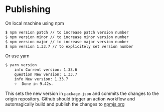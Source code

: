# Publishing

On local machine using npm

```sh
$ npm version patch // to increase patch version number
$ npm version minor // to increase minor version number
$ npm version major // to increase major version number
$ npm version 1.33.7 // to explicitely set version number
```

Or use yarn

```sh
$ yarn version
    info Current version: 1.33.6
    question New version: 1.33.7
    info New version: 1.33.7
    ✨  Done in 9.42s.
```

This sets the new version in `package.json` and commits the changes to the origin repository.
Github should trigger an action workflow and automagically build and publish the changes to [npmjs.org](https://npmjs.org/package/pleagan-model)
